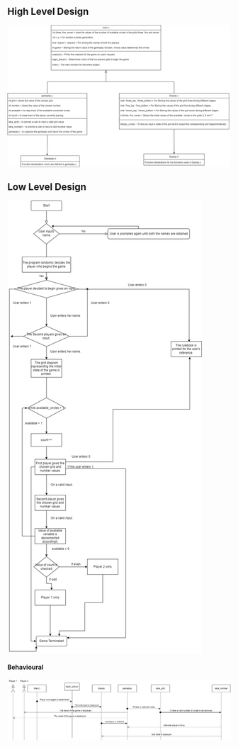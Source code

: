 ## High Level Design

![High Level Design](/6_ImagesAndVideos/image.png)

## Low Level Design

![Low Level Design](/6_ImagesAndVideos/github_low_level.png)

#### Behavioural

![Low Level Behavioural](/6_ImagesAndVideos/low_level_behavioural.png)

